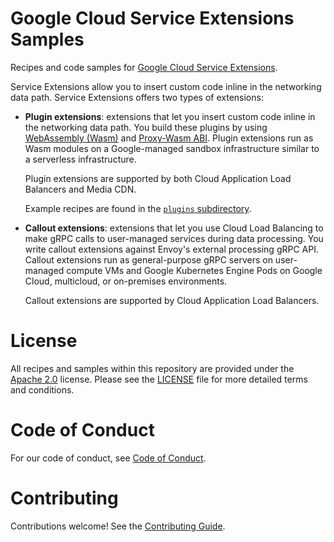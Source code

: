 # Google Cloud Service Extensions Samples

Recipes and code samples for
[Google Cloud Service Extensions](https://cloud.google.com/service-extensions/docs/overview).

Service Extensions allow you to insert custom code inline in the networking data
path. Service Extensions offers two types of extensions:

*   **Plugin extensions**: extensions that let you insert custom code inline in
    the networking data path. You build these plugins by using
    [WebAssembly (Wasm)](https://webassembly.org/) and
    [Proxy-Wasm ABI](https://github.com/proxy-wasm). Plugin extensions run as
    Wasm modules on a Google-managed sandbox infrastructure similar to a
    serverless infrastructure.

    Plugin extensions are supported by both Cloud Application Load Balancers and
    Media CDN.

    Example recipes are found in the [`plugins` subdirectory](plugins/).

*   **Callout extensions**: extensions that let you use Cloud Load Balancing to
    make gRPC calls to user-managed services during data processing. You write
    callout extensions against Envoy's external processing gRPC API. Callout
    extensions run as general-purpose gRPC servers on user-managed compute VMs
    and Google Kubernetes Engine Pods on Google Cloud, multicloud, or
    on-premises environments.

    Callout extensions are supported by Cloud Application Load Balancers.

# License

All recipes and samples within this repository are provided under the
[Apache 2.0](https://www.apache.org/licenses/LICENSE-2.0) license. Please see
the [LICENSE](/LICENSE) file for more detailed terms and conditions.

# Code of Conduct

For our code of conduct, see [Code of Conduct](/CODE_OF_CONDUCT.md).

# Contributing

Contributions welcome! See the [Contributing Guide](/CONTRIBUTING.md).
